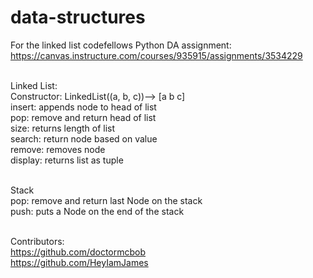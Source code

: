 # data-structures
For the linked list codefellows Python DA assignment: https://canvas.instructure.com/courses/935915/assignments/3534229

<br>Linked List:
<br>       Constructor: LinkedList((a, b, c))--> [a b c]
<br>       insert: appends node to head of list
<br>       pop: remove and return head of list
<br>       size: returns length of list
<br>       search: return node based on value
<br>       remove: removes node
<br>       display: returns list as tuple       

<br>Stack
<br>       pop: remove and return last Node on the stack
<br>       push: puts a Node on the end of the stack

<br>Contributors:
<br>	https://github.com/doctormcbob
<br>	https://github.com/HeyIamJames

